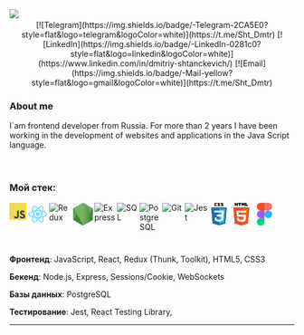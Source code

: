 <img src="https://media1.giphy.com/media/v1.Y2lkPTc5MGI3NjExN2RmM21iaXRjeWI4Y3VxbGlrN2VjZDJ1bTBzZWNoOGM2bDNxMHQxbyZlcD12MV9pbnRlcm5hbF9naWZfYnlfaWQmY3Q9Zw/iIqmM5tTjmpOB9mpbn/giphy.gif" />

<div align="center">
[![Telegram](https://img.shields.io/badge/-Telegram-2CA5E0?style=flat&logo=telegram&logoColor=white)](https://t.me/Sht_Dmtr)
[![LinkedIn](https://img.shields.io/badge/-LinkedIn-0281c0?style=flat&logo=linkedin&logoColor=white)](https://www.linkedin.com/in/dmitriy-shtanckevich/)
[![Email](https://img.shields.io/badge/-Mail-yellow?style=flat&logo=gmail&logoColor=white)](https://t.me/Sht_Dmtr)
</div>




### About me
I`am frontend developer from Russia. 
For more than 2 years I have been working in the development
of websites and applications in the Java Script language.
<br/>
<br/>
<br/>

### Мой стек:
<img align="left" alt="JavaScript" width="30px" src="https://raw.githubusercontent.com/github/explore/80688e429a7d4ef2fca1e82350fe8e3517d3494d/topics/javascript/javascript.png" />
<img align="left" alt="React" width="40px" src="https://raw.githubusercontent.com/github/explore/80688e429a7d4ef2fca1e82350fe8e3517d3494d/topics/react/react.png" />
<img align="left" alt="Redux"  width="40px" src="https://img.icons8.com/color/48/000000/redux.png"/>
<img align="left" alt="Node.js" width="40px" src="https://raw.githubusercontent.com/github/explore/80688e429a7d4ef2fca1e82350fe8e3517d3494d/topics/nodejs/nodejs.png" />
<img align="left" alt="Express" width="40px" src="https://assets.website-files.com/61ca3f775a79ec5f87fcf937/6202fcdee5ee8636a145a41b_1234.png"/>
<img src="https://github.com/devicons/devicon/blob/master/icons/figma/figma-original.svg" alt="Figma" width="40px"/> <img align="left" alt="SQL" width="40px" src="https://img.icons8.com/color-glass/48/000000/sql.png"/> <img align="left" alt="PostgreSQL" width="40px" src="https://img.icons8.com/color/50/000000/postgreesql.png"/> <img align="left" alt="Git" width="40px" src="https://img.icons8.com/color/48/000000/git.png"/>
<img align="left" alt="Jest" width="40px" src="https://miro.medium.com/max/300/1*veOyRtKTPeoqC_VlWNUc5Q.png"/>
<img align="left" alt="CSS3" width="40px" src="https://raw.githubusercontent.com/github/explore/80688e429a7d4ef2fca1e82350fe8e3517d3494d/topics/css/css.png" />
<img align="left" alt="HTML5" width="40px" src="https://raw.githubusercontent.com/github/explore/80688e429a7d4ef2fca1e82350fe8e3517d3494d/topics/html/html.png" />
<br/>
<br/>
<br/>

**Фронтенд**: JavaScript, React, Redux (Thunk, Toolkit), HTML5, CSS3

**Бекенд**: Node.js, Express, Sessions/Cookie, WebSockets

**Базы данных**: PostgreSQL

**Тестирование**: Jest, React Testing Library,

---
